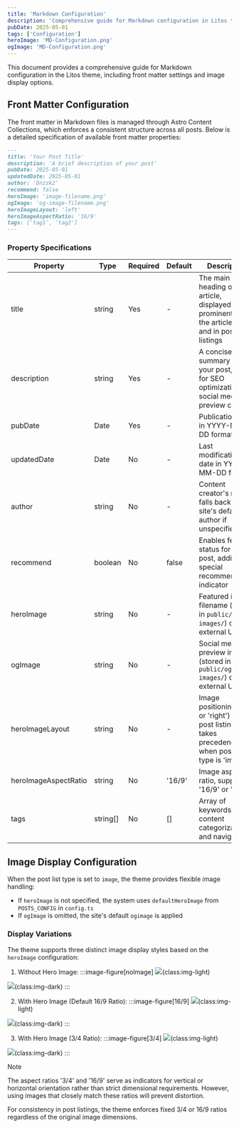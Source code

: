 ```yaml
---
title: 'Markdown Configuration'
description: 'Comprehensive guide for Markdown configuration in Litos theme'
pubDate: 2025-05-01
tags: ['Configuration']
heroImage: 'MD-Configuration.png'
ogImage: 'MD-Configuration.png'
---
```


This document provides a comprehensive guide for Markdown configuration in the Litos theme, including front matter settings and image display options.

## Front Matter Configuration

The front matter in Markdown files is managed through Astro Content Collections, which enforces a consistent structure across all posts. Below is a detailed specification of available front matter properties:

```md
---
title: 'Your Post Title'
description: 'A brief description of your post'
pubDate: 2025-05-01
updatedDate: 2025-05-01
author: 'Dnzzk2' 
recommend: false 
heroImage: 'image-filename.png'
ogImage: 'og-image-filename.png'
heroImageLayout: 'left'
heroImageAspectRatio: '16/9'
tags: ['tag1', 'tag2']
---
```

### Property Specifications

| Property | Type | Required | Default | Description |
|----------|------|----------|---------|-------------|
| title | string | Yes | - | The main heading of your article, displayed prominently on the article page and in post listings |
| description | string | Yes | - | A concise summary of your post, used for SEO optimization and social media preview cards |
| pubDate | Date | Yes | - | Publication date in YYYY-MM-DD format |
| updatedDate | Date | No | - | Last modification date in YYYY-MM-DD format |
| author | string | No | - | Content creator's name; falls back to site's default author if unspecified |
| recommend | boolean | No | false | Enables featured status for the post, adding a special recommendation indicator |
| heroImage | string | No | - | Featured image filename (stored in `public/hero-images/`) or external URL |
| ogImage | string | No | - | Social media preview image (stored in `public/og-images/`) or external URL |
| heroImageLayout | string | No | - | Image positioning ('left' or 'right') for post listings; takes precedence when post list type is 'image' |
| heroImageAspectRatio | string | No | '16/9' | Image aspect ratio, supports '16/9' or '3/4' |
| tags | string[] | No | [] | Array of keywords for content categorization and navigation |

## Image Display Configuration

When the post list type is set to `image`, the theme provides flexible image handling:

- If `heroImage` is not specified, the system uses `defaultHeroImage` from `POSTS_CONFIG` in `config.ts`
- If `ogImage` is omitted, the site's default `ogimage` is applied

### Display Variations

The theme supports three distinct image display styles based on the `heroImage` configuration:

1. Without Hero Image:
:::image-figure[noImage]
![](~/assets/images/md-configuration/noImage-dark.png)(class:img-light)

![](~/assets/images/md-configuration/noImage-light.png)(class:img-dark)
:::

2. With Hero Image (Default 16/9 Ratio):
:::image-figure[16/9]
![](~/assets/images/md-configuration/image-16-9-dark.png)(class:img-light)

![](~/assets/images/md-configuration/image-16-9-light.png)(class:img-dark)
:::

3. With Hero Image (3/4 Ratio):
:::image-figure[3/4]
![](~/assets/images/md-configuration/image-3-4-dark.png)(class:img-light)

![](~/assets/images/md-configuration/image-3-4-light.png)(class:img-dark)
:::

> [!note]
> The aspect ratios '3/4' and '16/9' serve as indicators for vertical or horizontal orientation rather than strict dimensional requirements. However, using images that closely match these ratios will prevent distortion.
>
> For consistency in post listings, the theme enforces fixed 3/4 or 16/9 ratios regardless of the original image dimensions.

